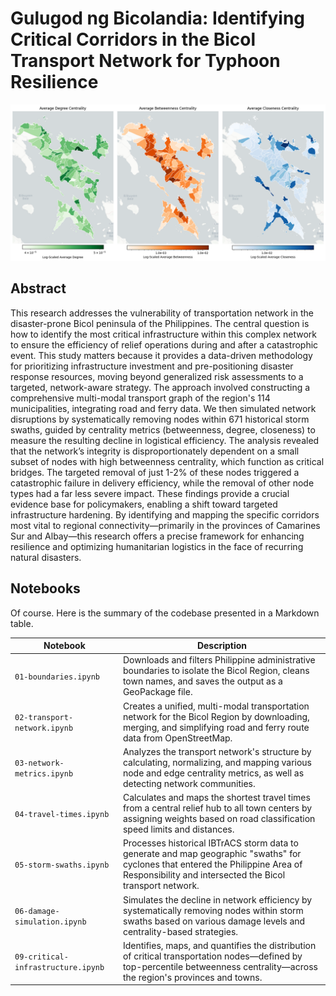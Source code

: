 # Gulugod ng Bicolandia: Identifying Critical Corridors in the Bicol Transport Network for Typhoon Resilience

![](choropleths.png)

## Abstract

This research addresses the vulnerability of transportation network in the disaster-prone Bicol peninsula of the Philippines. The central question is how to identify the most critical infrastructure within this complex network to ensure the efficiency of relief operations during and after a catastrophic event. This study matters because it provides a data-driven methodology for prioritizing infrastructure investment and pre-positioning disaster response resources, moving beyond generalized risk assessments to a targeted, network-aware strategy. The approach involved constructing a comprehensive multi-modal transport graph of the region's 114 municipalities, integrating road and ferry data. We then simulated network disruptions by systematically removing nodes within 671 historical storm swaths, guided by centrality metrics (betweenness, degree, closeness) to measure the resulting decline in logistical efficiency. The analysis revealed that the network’s integrity is disproportionately dependent on a small subset of nodes with high betweenness centrality, which function as critical bridges. The targeted removal of just 1-2% of these nodes triggered a catastrophic failure in delivery efficiency, while the removal of other node types had a far less severe impact. These findings provide a crucial evidence base for policymakers, enabling a shift toward targeted infrastructure hardening. By identifying and mapping the specific corridors most vital to regional connectivity—primarily in the provinces of Camarines Sur and Albay—this research offers a precise framework for enhancing resilience and optimizing humanitarian logistics in the face of recurring natural disasters.

## Notebooks

Of course. Here is the summary of the codebase presented in a Markdown table.

| Notebook | Description |
|---|---|
| `01-boundaries.ipynb` | Downloads and filters Philippine administrative boundaries to isolate the Bicol Region, cleans town names, and saves the output as a GeoPackage file. |
| `02-transport-network.ipynb` | Creates a unified, multi-modal transportation network for the Bicol Region by downloading, merging, and simplifying road and ferry route data from OpenStreetMap. |
| `03-network-metrics.ipynb` | Analyzes the transport network's structure by calculating, normalizing, and mapping various node and edge centrality metrics, as well as detecting network communities. |
| `04-travel-times.ipynb` | Calculates and maps the shortest travel times from a central relief hub to all town centers by assigning weights based on road classification speed limits and distances. |
| `05-storm-swaths.ipynb` | Processes historical IBTrACS storm data to generate and map geographic "swaths" for cyclones that entered the Philippine Area of Responsibility and intersected the Bicol transport network. |
| `06-damage-simulation.ipynb` | Simulates the decline in network efficiency by systematically removing nodes within storm swaths based on various damage levels and centrality-based strategies. |
| `09-critical-infrastructure.ipynb` | Identifies, maps, and quantifies the distribution of critical transportation nodes—defined by top-percentile betweenness centrality—across the region's provinces and towns. |
